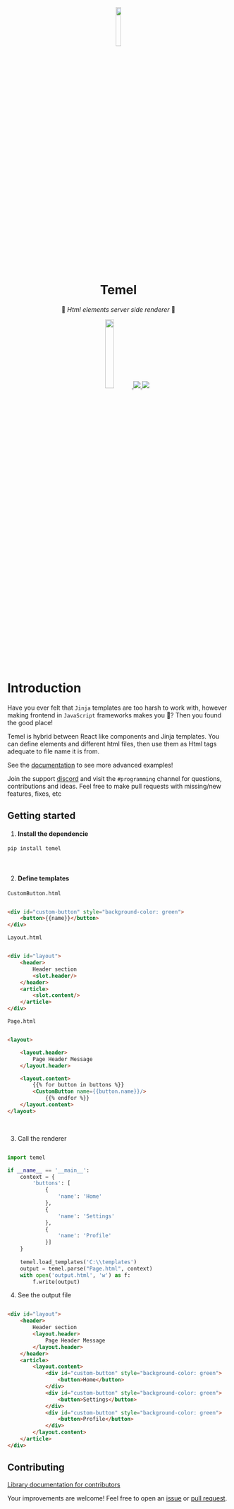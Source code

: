 <div align="center" >
<a target="blank" >
<img src="https://github.com/user-attachments/assets/bc3f7094-ffa8-4d6d-aadd-7a51fa5aaf69" width="15%" >
</a>
</div>
<div align="center" >
<h1>Temel</h1>



🚀 *Html elements server side renderer* ️🚀

<div align="center" >
<a href="https://pypi.org/project/temel/" target="blank" >
<img src="https://img.shields.io/badge/pip_install-temel-blue" width="20%" >
</a>

<a href="https://discord.gg/e2XwPNTBBr" target="blank" >
<img src="https://img.shields.io/badge/Discord-%235865F2.svg?style=for-the-badge&logo=discord&logoColor=white" >
</a>

<a target="blank" >
<img src="https://img.shields.io/badge/python-3670A0?style=for-the-badge&logo=python&logoColor=ffdd54" >
</a>
</div>
</div>

# Introduction

Have you ever felt that `Jinja` templates are too harsh to work with, however
making frontend in `JavaScript` frameworks makes you 🤮? Then you found the good place!


Temel is hybrid between React like components and Jinja templates.
You can define elements and different html files, then 
use them as Html tags adequate to file name it is from.



See the [documentation](https://github.com/jwdeveloper/Temel) to see more advanced examples!

Join the support [discord](https://discord.gg/2hu6fPPeF7) and visit the `#programming` channel for questions,
contributions and ideas. Feel free to make pull requests with missing/new features, fixes, etc

## Getting started

1. #### Install the dependencie

```xml
pip install temel
```

<br>

2. #### Define templates

`CustomButton.html`

```html

<div id="custom-button" style="background-color: green">
    <button>{{name}}</button>
</div>
```

`Layout.html`

```html

<div id="layout">
    <header>
        Header section
        <slot.header/>
    </header>
    <article>
        <slot.content/>
    </article>
</div>
```

`Page.html`

```html

<layout>

    <layout.header>
        Page Header Message
    </layout.header>

    <layout.content>
        {{% for button in buttons %}}
        <CustomButton name={{button.name}}/>
            {{% endfor %}}
    </layout.content>
</layout>
```

<br>

3. Call the renderer

```python

import temel

if __name__ == '__main__':
    context = {
        'buttons': [
            {
                'name': 'Home'
            },
            {
                'name': 'Settings'
            },
            {
                'name': 'Profile'
            }]
    }
   
    temel.load_templates('C:\\templates')
    output = temel.parse("Page.html", context)
    with open('output.html', 'w') as f:
        f.write(output)
```

4. See the output file

```html

<div id="layout">
    <header>
        Header section
        <layout.header>
            Page Header Message
        </layout.header>
    </header>
    <article>
        <layout.content>
            <div id="custom-button" style="background-color: green">
                <button>Home</button>
            </div>
            <div id="custom-button" style="background-color: green">
                <button>Settings</button>
            </div>
            <div id="custom-button" style="background-color: green">
                <button>Profile</button>
            </div>
        </layout.content>
    </article>
</div>
```

## Contributing

[Library documentation for contributors](https://github.com/jwdeveloper/Temel)

Your improvements are welcome! Feel free to open an <a href="https://github.com/jwdeveloper/Temel/issues">issue</a>
or <a href="https://github.com/jwdeveloper/Temel/pulls">pull request</a>.
